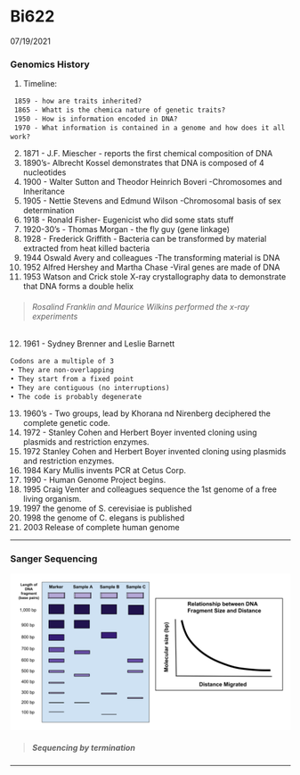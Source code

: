 # Bi622  
07/19/2021
### Genomics History

1) Timeline:
```
 1859 - how are traits inherited?
 1865 - Whatt is the chemica nature of genetic traits?
 1950 - How is information encoded in DNA?
 1970 - What information is contained in a genome and how does it all work?
```
2) 1871 - J.F. Miescher - reports the first chemical composition of DNA
3) 1890’s- Albrecht Kossel demonstrates that DNA is composed of 4 nucleotides
4) 1900 - Walter Sutton and Theodor Heinrich Boveri -Chromosomes and Inheritance
5) 1905 - Nettie Stevens and Edmund Wilson -Chromosomal basis of sex determination
6) 1918 - Ronald Fisher- Eugenicist who did some stats stuff
7) 1920-30’s - Thomas Morgan - the fly guy (gene linkage)
8) 1928 - Frederick Griffith - Bacteria can be transformed by material extracted from heat killed bacteria
9) 1944 Oswald Avery and colleagues -The transforming material is DNA
10) 1952 Alfred Hershey and Martha Chase -Viral genes are made of DNA
11) 1953 Watson and Crick stole X-ray crystallography data to demonstrate that DNA forms a double helix

 > ###### Rosalind Franklin and Maurice Wilkins performed the x-ray experiments

12) 1961 - Sydney Brenner and Leslie Barnett

```
Codons are a multiple of 3
• They are non-overlapping
• They start from a fixed point
• They are contiguous (no interruptions)
• The code is probably degenerate
```
13) 1960’s - Two groups, lead by Khorana nd Nirenberg deciphered the complete genetic code.
14) 1972 - Stanley Cohen and Herbert Boyer invented cloning using plasmids and restriction enzymes.
15) 1972 Stanley Cohen and Herbert Boyer invented cloning using plasmids and restriction enzymes.
16) 1984 Kary Mullis invents PCR at Cetus Corp.
17) 1990 - Human Genome Project begins.
18) 1995 Craig Venter and colleagues sequence the 1st genome of a free living organism.
19) 1997 the genome of S. cerevisiae is published
20) 1998 the genome of C. elegans is published
21) 2003 Release of complete human genome

---
### Sanger Sequencing

![](Gel_Electrophoresis_andger.png) 

> ##### Sequencing by termination

---

